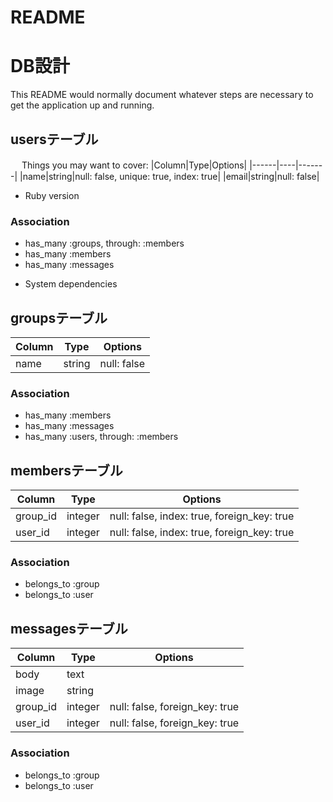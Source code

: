 # README
# DB設計

This README would normally document whatever steps are necessary to get the
application up and running.

## usersテーブル
　
Things you may want to cover:
|Column|Type|Options|
|------|----|-------|
|name|string|null: false, unique: true, index: true|
|email|string|null: false|
 
* Ruby version
### Association
- has_many :groups, through: :members
- has_many :members
- has_many :messages

* System dependencies
## groupsテーブル


|Column|Type|Options|
|------|----|-------|
|name|string|null: false|


### Association
- has_many :members
- has_many :messages
- has_many :users, through: :members


## membersテーブル


|Column|Type|Options|
|------|----|-------|
|group_id|integer|null: false, index: true, foreign_key: true|
|user_id|integer|null: false, index: true, foreign_key: true|


### Association
- belongs_to :group
- belongs_to :user


## messagesテーブル


|Column|Type|Options|
|------|----|-------|
|body|text||
|image|string||
|group_id|integer|null: false, foreign_key: true|
|user_id|integer|null: false, foreign_key: true|

### Association
- belongs_to :group
- belongs_to :user

